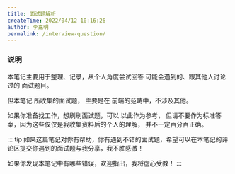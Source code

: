 ```yaml
---
title: 面试题解析
createTime: 2022/04/12 10:16:26
author: 李嘉明
permalink: /interview-question/
---
```


### 说明

本笔记主要用于整理、记录，从个人角度尝试回答 可能会遇到的、跟其他人讨论过的 面试题目。

但本笔记 所收集的面试题， 主要是在 前端的范畴中，不涉及其他。

如果你准备找工作，想刷刷面试题，可以 以此作为参考，
但请不要作为标准答案，因为这些仅仅是我收集资料后的个人的理解，
并不一定百分百正确。

::: tip
如果这篇笔记对你有帮助，你有遇到不错的面试题，希望可以在本笔记的评论区提交你遇到的面试题与我分享，我不胜感激！

如果你发现本笔记中有哪些错误，欢迎指出，我将虚心受教！
:::
